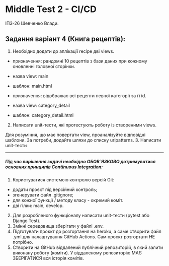 # Middle Test 2 - CI/CD
ІПЗ-26 Шевченко Влади.


## Задання варіант 4 (Книга рецептів):
1. Необхідно додати до аплікації recipe дві views.

- призначення: рандомні 10 рецептів з бази даних при кожному оновленні головної сторінки.
- назва view: main
- шаблон: main.html

- призначення: відображає всі рецепти певної категорії за її id.
- назва view: category_detail
- шаблон: category_detail.html

2. Написати unit-тести, які протестують роботу із створеними views.

Для розуміння, що має повертати view, проаналізуйте відповідні шаблони.
За потреби, додайте шляхи до списку urlpatterns.
3. Написати unit-тести

---
##### Під час вирішення задачі необхідно ОБОВ`ЯЗКОВО дотримуватися основних принципів Continuous Integration:

1. Користуватися системою контролю версій Git:

- додати проєкт під версійний контроль;
- згенерувати файл .gitignore;
- для кожної функції / методу класу - окремий коміт.
- дві гілки: main, develop.

2. Для розробленого функціоналу написати unit-тести (pytest або Django Test). 
3. Змінні середовища зберігати у файлі .env.
4. Підготувати проєкт до розгортання на heroku, а саме створити файл .yml для налаштування GitHub Actions.
 Сам проєкт розгортати НЕ потрібно.
5. Створити на GitHub віддалений публічний репозиторій, в який залити виконану роботу (коміти). У віддаленому репозиторію МАЄ ЗБЕРІГАТИСЯ вся історія комітів.

